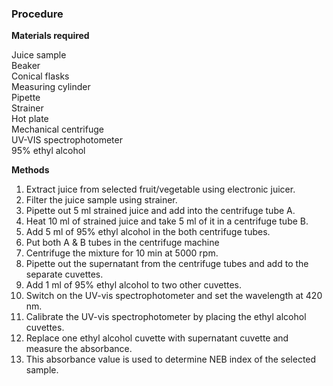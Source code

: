 ### Procedure

**Materials required**
  
Juice sample   
Beaker  
Conical flasks  
Measuring cylinder   
Pipette   
Strainer   
Hot plate  
Mechanical centrifuge   
UV-VIS spectrophotometer   
95% ethyl alcohol  

**Methods**

1. Extract juice from selected fruit/vegetable using electronic juicer. 
2. Filter the juice sample using strainer. 
3. Pipette out 5 ml strained juice and add into the centrifuge tube A. 
4. Heat 10 ml of strained juice and take 5 ml of it in a centrifuge tube B. 
5. Add 5 ml of 95% ethyl alcohol in the both centrifuge tubes. 
6. Put both A & B tubes in the centrifuge machine 
7. Centrifuge the mixture for 10 min at 5000 rpm.  
8. Pipette out the supernatant from the centrifuge tubes and add to the separate cuvettes.  
9.  Add 1 ml of 95% ethyl alcohol to two other cuvettes.   
8. Switch on the UV-vis spectrophotometer and set the wavelength at 420 nm.   
9. Calibrate the UV-vis spectrophotometer by placing the ethyl alcohol cuvettes. 
10. Replace one ethyl alcohol cuvette with supernatant cuvette and measure the absorbance.  
11. This absorbance value is used to determine NEB index of the selected sample. 
